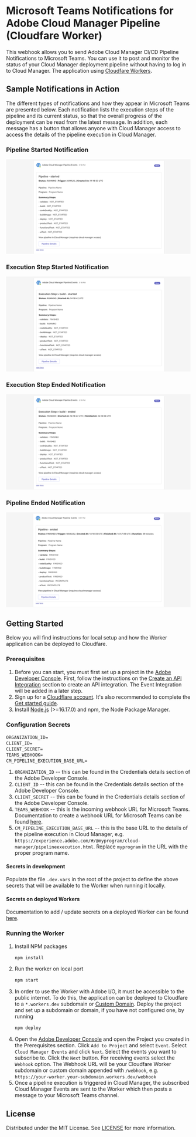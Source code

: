 # Microsoft Teams Notifications for Adobe Cloud Manager Pipeline (Cloudfare Worker)
This webhook allows you to send Adobe Cloud Manager CI/CD Pipeline Notifications to Microsoft Teams. You can use it to post and monitor the status of your Cloud Manager deployment pipeline without having to log in to Cloud Manager. The application using [Cloudfare Workers](https://developers.cloudflare.com/workers/).


## Sample Notifications in Action
The different types of notifications and how they appear in Microsoft Teams are presented below. Each notification lists the execution steps of the pipeline and its current status, so that the overall progress of the deployment can be read from the latest message. In addition, each message has a button that allows anyone with Cloud Manager access to access the details of the pipeline execution in Cloud Manager.

### Pipeline Started Notification

![Pipeline Started][screenshot-pipeline-started]

### Execution Step Started Notification

![Execution Step Started][screenshot-step-started]

### Execution Step Ended Notification

![Execution Step Ended][screenshot-step-ended]

### Pipeline Ended Notification

![Pipeline Ended][screenshot-pipeline-ended]



## Getting Started

Below you will find instructions for local setup and how the Worker application can be deployed to Cloudfare.

### Prerequisites

1. Before you can start, you must first set up a project in the [Adobe Developer Console][Adobe-Developer-Console-url]. First, follow the instructions on the [Create an API Integration](https://developer.adobe.com/experience-cloud/cloud-manager/guides/getting-started/create-api-integration/) section to create an API integration. The Event Integration will be added in a later step.
2. Sign up for a [Cloudflare account](https://dash.cloudflare.com/sign-up/workers-and-pages). It's also recommended to complete the [Get started guide](https://developers.cloudflare.com/workers/get-started/guide/).
3. Install [Node.js](https://nodejs.org/en) (>=16.17.0) and npm, the Node Package Manager.

### Configuration Secrets
  ```
  ORGANIZATION_ID=
  CLIENT_ID=
  CLIENT_SECRET=
  TEAMS_WEBHOOK=
  CM_PIPELINE_EXECUTION_BASE_URL=
  ```
1. `ORGANIZATION_ID` -- this can be found in the Credentials details section of the Adobe Developer Console.
2. `CLIENT_ID` -- this can be found in the Credentials details section of the Adobe Developer Console.
3. `CLIENT_SECRET` -- this can be found in the Credentials details section of the Adobe Developer Console.
4. `TEAMS_WEBHOOK` -- this is the incoming webhook URL for Microsoft Teams. Documentation to create a webhook URL for Microsoft Teams can be found [here](https://learn.microsoft.com/en-us/microsoftteams/platform/webhooks-and-connectors/how-to/add-incoming-webhook).
5. `CM_PIPELINE_EXECUTION_BASE_URL` -- this is the base URL to the details of the pipeline execution in Cloud Manager, e.g. `https://experience.adobe.com/#/@myprogram/cloud-manager/pipelineexecution.html`. Replace `myprogram` in the URL with the proper program name.

#### Secrets in development

Populate the file `.dev.vars` in the root of the project to define the above secrets that will be available to the Worker when running it locally.

#### Secrets on deployed Workers

Documentation to add / update secrets on a deployed Worker can be found [here](https://developers.cloudflare.com/workers/configuration/secrets/#secrets-on-deployed-workers).


### Running the Worker

1. Install NPM packages
   ```sh
   npm install
   ```
2. Run the worker on local port
   ```sh
   npm start
   ```
3. In order to use the Worker with Adobe I/O, it must be accessible to the public internet. To do this, the application can be deployed to Cloudfare to a `*.workers.dev` subdomain or [Custom Domain](https://developers.cloudflare.com/workers/configuration/routing/custom-domains/). Deploy the project and set up a subdomain or domain, if you have not configured one, by running
   ```sh
   npm deploy
   ```
4. Open the [Adobe Developer Console][Adobe-Developer-Console-url] and open the Project you created in the Prerequisites section. Click `Add to Project` and select `Event`. Select `Cloud Manager Events` and click `Next`. Select the events you want to subscribe to. Click the `Next` button. For receiving events select the `Webhook` option. The Webhook URL will be your Cloudfare Worker subdomain or custom domain appended with `/webhook`, e.g. `https://your-worker.your-subdomain.workers.dev/webhook`
5. Once a pipeline execution is triggered in Cloud Manager, the subscribed Cloud Manager Events are sent to the Worker which then posts a message to your Microsoft Teams channel.



<!-- LICENSE -->
## License

Distributed under the MIT License. See [LICENSE](LICENSE.txt) for more information.



<!-- MARKDOWN LINKS & IMAGES -->
<!-- https://www.markdownguide.org/basic-syntax/#reference-style-links -->
[screenshot-pipeline-started]: images/pipeline_started.png
[screenshot-pipeline-ended]: images/pipeline_ended.png
[screenshot-step-started]: images/step_started.png
[screenshot-step-ended]: images/step_ended.png
[Adobe-Developer-Console-url]: https://developer.adobe.com/console/projects

